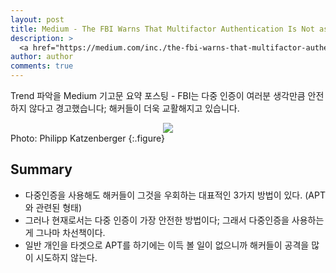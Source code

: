 ```yaml
---
layout: post
title: Medium - The FBI Warns That Multifactor Authentication Is Not as Secure as You Think
description: >
  <a href="https://medium.com/inc./the-fbi-warns-that-multifactor-authentication-is-not-as-secure-as-you-think-ccb75194ecf5">원문 - inc. magazine</a>
author: author
comments: true
---
```

Trend 파악을 Medium 기고문 요약 포스팅 - FBI는 다중 인증이 여러분 생각만큼 안전하지 않다고 경고했습니다; 해커들이 더욱 교활해지고 있습니다.

<center>
<img src="https://miro.medium.com/max/12000/1*oeYC1R1pqPOjb__v-0Sh9g.jpeg"/>
</center>
Photo: Philipp Katzenberger
{:.figure}



## Summary
* 다중인증을 사용해도 해커들이 그것을 우회하는 대표적인 3가지 방법이 있다. (APT와 관련된 형태)
* 그러나 현재로서는 다중 인증이 가장 안전한 방법이다; 그래서 다중인증을 사용하는게 그나마 차선책이다.
* 일반 개인을 타겟으로 APT를 하기에는 이득 볼 일이 없으니까 해커들이 공격을 많이 시도하지 않는다.
